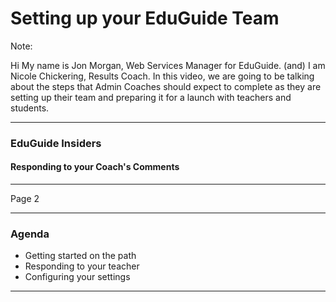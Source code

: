 # Setting up your EduGuide Team

Note:

Hi My name is Jon Morgan, Web Services Manager for EduGuide.
(and) I am Nicole Chickering, Results Coach.
In this video, we are going to be talking about the steps that Admin Coaches should expect to complete as they are setting up their team and preparing it for a launch with teachers and students.


---


### EduGuide Insiders

#### Responding to your Coach's Comments

---

Page 2

---

### Agenda

* Getting started on the path
* Responding to your teacher
* Configuring your settings

---
